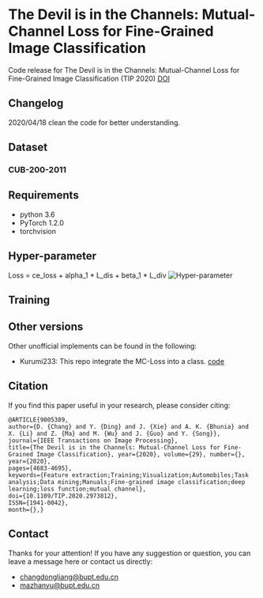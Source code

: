 # The Devil is in the Channels: Mutual-Channel Loss for Fine-Grained Image Classification

Code release for The Devil is in the Channels: Mutual-Channel Loss for Fine-Grained Image Classification (TIP 2020)
[DOI](https://doi.org/10.1109/TIP.2020.2973812 "DOI")


## Changelog
2020/04/18 clean the code for better understanding.

## Dataset
### CUB-200-2011

## Requirements

- python 3.6
- PyTorch 1.2.0
- torchvision

## Hyper-parameter
Loss = ce_loss + alpha_1 * L_dis + beta_1 * L_div 
![Hyper-parameter](https://github.com/dongliangchang/Mutual-Channel-Loss/blob/master/Hyper-parameter.jpg)

## Training


## Other versions
Other unofficial implements can be found in the following:
- Kurumi233: This repo integrate the MC-Loss into a class.  [code](https://github.com/Kurumi233/Mutual-Channel-Loss "code") 


## Citation
If you find this paper useful in your research, please consider citing:
```
@ARTICLE{9005389, 
author={D. {Chang} and Y. {Ding} and J. {Xie} and A. K. {Bhunia} and X. {Li} and Z. {Ma} and M. {Wu} and J. {Guo} and Y. {Song}}, 
journal={IEEE Transactions on Image Processing}, 
title={The Devil is in the Channels: Mutual-Channel Loss for Fine-Grained Image Classification}, year={2020}, volume={29}, number={}, 
year={2020},
pages={4683-4695}, 
keywords={Feature extraction;Training;Visualization;Automobiles;Task analysis;Data mining;Manuals;Fine-grained image classification;deep learning;loss function;mutual channel}, 
doi={10.1109/TIP.2020.2973812}, 
ISSN={1941-0042}, 
month={},} 
```


## Contact
Thanks for your attention!
If you have any suggestion or question, you can leave a message here or contact us directly:
- changdongliang@bupt.edu.cn
- mazhanyu@bupt.edu.cn
